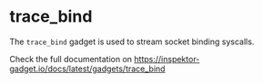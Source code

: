 # trace_bind

The `trace_bind` gadget is used to stream socket binding syscalls.

Check the full documentation on https://inspektor-gadget.io/docs/latest/gadgets/trace_bind
